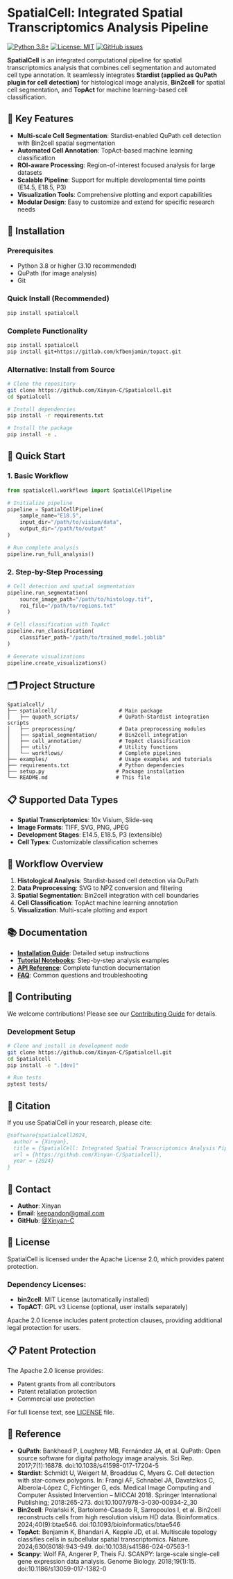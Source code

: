 # SpatialCell: Integrated Spatial Transcriptomics Analysis Pipeline

[![Python 3.8+](https://img.shields.io/badge/python-3.8+-blue.svg)](https://www.python.org/downloads/)
[![License: MIT](https://img.shields.io/badge/License-MIT-yellow.svg)](https://opensource.org/licenses/MIT)
[![GitHub issues](https://img.shields.io/github/issues/Xinyan-C/Spatialcell)](https://github.com/Xinyan-C/Spatialcell/issues)

**SpatialCell** is an integrated computational pipeline for spatial transcriptomics analysis that combines cell segmentation and automated cell type annotation. It seamlessly integrates **Stardist (applied as QuPath plugin for cell detection)** for histological image analysis, **Bin2cell** for spatial cell segmentation, and **TopAct** for machine learning-based cell classification.

## 🚀 Key Features

- **Multi-scale Cell Segmentation**: Stardist-enabled QuPath cell detection with Bin2cell spatial segmentation
- **Automated Cell Annotation**: TopAct-based machine learning classification
- **ROI-aware Processing**: Region-of-interest focused analysis for large datasets
- **Scalable Pipeline**: Support for multiple developmental time points (E14.5, E18.5, P3)
- **Visualization Tools**: Comprehensive plotting and export capabilities
- **Modular Design**: Easy to customize and extend for specific research needs

## 🔧 Installation

### Prerequisites
- Python 3.8 or higher (3.10 recommended)
- QuPath (for image analysis)
- Git


### Quick Install (Recommended)

```bash
pip install spatialcell
```
### Complete Functionality
```bash
pip install spatialcell
pip install git+https://gitlab.com/kfbenjamin/topact.git
```
### Alternative: Install from Source

```bash
# Clone the repository
git clone https://github.com/Xinyan-C/Spatialcell.git
cd Spatialcell

# Install dependencies
pip install -r requirements.txt

# Install the package
pip install -e .
```



## 📖 Quick Start

### 1. Basic Workflow
```python
from spatialcell.workflows import SpatialCellPipeline

# Initialize pipeline
pipeline = SpatialCellPipeline(
    sample_name="E18.5",
    input_dir="/path/to/visium/data",
    output_dir="/path/to/output"
)

# Run complete analysis
pipeline.run_full_analysis()
```

### 2. Step-by-Step Processing
```python
# Cell detection and spatial segmentation
pipeline.run_segmentation(
    source_image_path="/path/to/histology.tif",
    roi_file="/path/to/regions.txt"
)

# Cell classification with TopAct  
pipeline.run_classification(
    classifier_path="/path/to/trained_model.joblib"
)

# Generate visualizations
pipeline.create_visualizations()
```

## 🗂️ Project Structure

```
Spatialcell/
├── spatialcell/                    # Main package
│   ├── qupath_scripts/             # QuPath-Stardist integration scripts
│   ├── preprocessing/              # Data preprocessing modules
│   ├── spatial_segmentation/       # Bin2cell integration
│   ├── cell_annotation/            # TopAct classification
│   ├── utils/                      # Utility functions
│   └── workflows/                  # Complete pipelines
├── examples/                       # Usage examples and tutorials
├── requirements.txt                # Python dependencies
├── setup.py                       # Package installation
└── README.md                      # This file
```

## 📋 Supported Data Types

- **Spatial Transcriptomics**: 10x Visium, Slide-seq
- **Image Formats**: TIFF, SVG, PNG, JPEG
- **Development Stages**: E14.5, E18.5, P3 (extensible)
- **Cell Types**: Customizable classification schemes

## 🔬 Workflow Overview

1. **Histological Analysis**: Stardist-based cell detection via QuPath
2. **Data Preprocessing**: SVG to NPZ conversion and filtering  
3. **Spatial Segmentation**: Bin2cell integration with cell boundaries
4. **Cell Classification**: TopAct machine learning annotation
5. **Visualization**: Multi-scale plotting and export

## 📚 Documentation

- **[Installation Guide](examples/installation.md)**: Detailed setup instructions
- **[Tutorial Notebooks](examples/)**: Step-by-step analysis examples
- **[API Reference](docs/)**: Complete function documentation
- **[FAQ](docs/faq.md)**: Common questions and troubleshooting

## 🤝 Contributing

We welcome contributions! Please see our [Contributing Guide](CONTRIBUTING.md) for details.

### Development Setup
```bash
# Clone and install in development mode
git clone https://github.com/Xinyan-C/Spatialcell.git
cd Spatialcell
pip install -e ".[dev]"

# Run tests
pytest tests/
```

## 📄 Citation

If you use SpatialCell in your research, please cite:

```bibtex
@software{spatialcell2024,
  author = {Xinyan},
  title = {SpatialCell: Integrated Spatial Transcriptomics Analysis Pipeline},
  url = {https://github.com/Xinyan-C/Spatialcell},
  year = {2024}
}
```

## 📧 Contact

- **Author**: Xinyan
- **Email**: keepandon@gmail.com
- **GitHub**: [@Xinyan-C](https://github.com/Xinyan-C)

## 📝 License

SpatialCell is licensed under the Apache License 2.0, which provides patent protection.

### Dependency Licenses:
- **bin2cell**: MIT License (automatically installed)
- **TopACT**: GPL v3 License (optional, user installs separately)

Apache 2.0 license includes patent protection clauses, providing additional legal protection for users.

## 📋 Patent Protection

The Apache 2.0 license provides:
- Patent grants from all contributors
- Patent retaliation protection
- Commercial use protection

For full license text, see [LICENSE](LICENSE) file.

## 🔗 Reference

- **QuPath**: Bankhead P, Loughrey MB, Fernández JA, et al. QuPath: Open source software for digital pathology image analysis. Sci Rep. 2017;7(1):16878. doi:10.1038/s41598-017-17204-5
- **Stardist**: Schmidt U, Weigert M, Broaddus C, Myers G. Cell detection with star-convex polygons. In: Frangi AF, Schnabel JA, Davatzikos C, Alberola-López C, Fichtinger G, eds. Medical Image Computing and Computer Assisted Intervention – MICCAI 2018. Springer International Publishing; 2018:265-273. doi:10.1007/978-3-030-00934-2_30
- **Bin2cell**: Polański K, Bartolomé-Casado R, Sarropoulos I, et al. Bin2cell reconstructs cells from high resolution visium HD data. Bioinformatics. 2024;40(9):btae546. doi:10.1093/bioinformatics/btae546
- **TopAct**: Benjamin K, Bhandari A, Kepple JD, et al. Multiscale topology classifies cells in subcellular spatial transcriptomics. Nature. 2024;630(8018):943-949. doi:10.1038/s41586-024-07563-1
- **Scanpy**: Wolf FA, Angerer P, Theis FJ. SCANPY: large-scale single-cell gene expression data analysis. Genome Biology. 2018;19(1):15. doi:10.1186/s13059-017-1382-0
